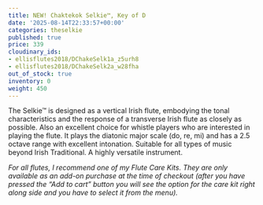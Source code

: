 ```yaml
---
title: NEW! Chaktekok Selkie™, Key of D
date: '2025-08-14T22:33:57+00:00'
categories: theselkie
published: true
price: 339
cloudinary_ids:
- ellisflutes2018/DChakeSelk1a_z5urh8
- ellisflutes2018/DChakeSelk2a_w28fha
out_of_stock: true
inventory: 0
weight: 450
---
```


The Selkie™ is designed as a vertical Irish flute, embodying the tonal characteristics and the response of a transverse Irish flute as closely as possible.  Also an excellent choice for whistle players who are interested in playing the flute.   It plays the diatonic major scale (do, re, mi) and has a 2.5 octave range with excellent intonation.  Suitable for all types of music beyond Irish Traditional.  A highly versatile instrument.

*For all flutes, I recommend one of my Flute Care Kits. They are only available as an add-on purchase at the time of checkout (after you have pressed the “Add to cart” button you will see the option for the care kit right along side and you have to select it from the menu).*